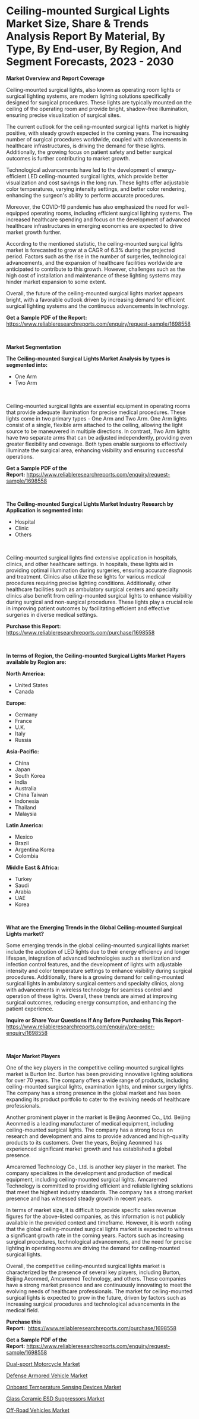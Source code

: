 <p><h1>Ceiling-mounted Surgical Lights Market Size, Share & Trends Analysis Report By Material, By Type, By End-user, By Region, And Segment Forecasts, 2023 - 2030</h1></p><p><strong>Market Overview and Report Coverage</strong></p>
<p><p>Ceiling-mounted surgical lights, also known as operating room lights or surgical lighting systems, are modern lighting solutions specifically designed for surgical procedures. These lights are typically mounted on the ceiling of the operating room and provide bright, shadow-free illumination, ensuring precise visualization of surgical sites.</p><p>The current outlook for the ceiling-mounted surgical lights market is highly positive, with steady growth expected in the coming years. The increasing number of surgical procedures worldwide, coupled with advancements in healthcare infrastructures, is driving the demand for these lights. Additionally, the growing focus on patient safety and better surgical outcomes is further contributing to market growth.</p><p>Technological advancements have led to the development of energy-efficient LED ceiling-mounted surgical lights, which provide better visualization and cost savings in the long run. These lights offer adjustable color temperatures, varying intensity settings, and better color rendering, enhancing the surgeon's ability to perform accurate procedures.</p><p>Moreover, the COVID-19 pandemic has also emphasized the need for well-equipped operating rooms, including efficient surgical lighting systems. The increased healthcare spending and focus on the development of advanced healthcare infrastructures in emerging economies are expected to drive market growth further.</p><p>According to the mentioned statistic, the ceiling-mounted surgical lights market is forecasted to grow at a CAGR of 6.3% during the projected period. Factors such as the rise in the number of surgeries, technological advancements, and the expansion of healthcare facilities worldwide are anticipated to contribute to this growth. However, challenges such as the high cost of installation and maintenance of these lighting systems may hinder market expansion to some extent.</p><p>Overall, the future of the ceiling-mounted surgical lights market appears bright, with a favorable outlook driven by increasing demand for efficient surgical lighting systems and the continuous advancements in technology.</p></p>
<p><strong>Get a Sample PDF of the Report:</strong> <a href="https://www.reliableresearchreports.com/enquiry/request-sample/1698558">https://www.reliableresearchreports.com/enquiry/request-sample/1698558</a></p>
<p>&nbsp;</p>
<p><strong>Market Segmentation</strong></p>
<p><strong>The Ceiling-mounted Surgical Lights Market Analysis by types is segmented into:</strong></p>
<p><ul><li>One Arm</li><li>Two Arm</li></ul></p>
<p>&nbsp;</p>
<p><p>Ceiling-mounted surgical lights are essential equipment in operating rooms that provide adequate illumination for precise medical procedures. These lights come in two primary types - One Arm and Two Arm. One Arm lights consist of a single, flexible arm attached to the ceiling, allowing the light source to be maneuvered in multiple directions. In contrast, Two Arm lights have two separate arms that can be adjusted independently, providing even greater flexibility and coverage. Both types enable surgeons to effectively illuminate the surgical area, enhancing visibility and ensuring successful operations.</p></p>
<p><strong>Get a Sample PDF of the Report:</strong>&nbsp;<a href="https://www.reliableresearchreports.com/enquiry/request-sample/1698558">https://www.reliableresearchreports.com/enquiry/request-sample/1698558</a></p>
<p>&nbsp;</p>
<p><strong>The Ceiling-mounted Surgical Lights Market Industry Research by Application is segmented into:</strong></p>
<p><ul><li>Hospital</li><li>Clinic</li><li>Others</li></ul></p>
<p>&nbsp;</p>
<p><p>Ceiling-mounted surgical lights find extensive application in hospitals, clinics, and other healthcare settings. In hospitals, these lights aid in providing optimal illumination during surgeries, ensuring accurate diagnosis and treatment. Clinics also utilize these lights for various medical procedures requiring precise lighting conditions. Additionally, other healthcare facilities such as ambulatory surgical centers and specialty clinics also benefit from ceiling-mounted surgical lights to enhance visibility during surgical and non-surgical procedures. These lights play a crucial role in improving patient outcomes by facilitating efficient and effective surgeries in diverse medical settings.</p></p>
<p><strong>Purchase this Report:</strong>&nbsp; <a href="https://www.reliableresearchreports.com/purchase/1698558">https://www.reliableresearchreports.com/purchase/1698558</a></p>
<p>&nbsp;</p>
<p><strong>In terms of Region, the Ceiling-mounted Surgical Lights Market Players available by Region are:</strong></p>
<p>
    <p> <strong> North America: </strong>
        <ul>
            <li>United States</li>
            <li>Canada</li>
        </ul>
        </p> 
    <p> <strong> Europe: </strong>
        <ul>
            <li>Germany</li>
            <li>France</li>
            <li>U.K.</li>
            <li>Italy</li>
            <li>Russia</li>
        </ul>
        </p> 
    <p> <strong> Asia-Pacific: </strong>
        <ul>
            <li>China</li>
            <li>Japan</li>
            <li>South Korea</li>
            <li>India</li>
            <li>Australia</li>
            <li>China Taiwan</li>
            <li>Indonesia</li>
            <li>Thailand</li>
            <li>Malaysia</li>
        </ul>
        </p> 
    <p> <strong> Latin America: </strong>
        <ul>
            <li>Mexico</li>
            <li>Brazil</li>
            <li>Argentina Korea</li>
            <li>Colombia</li>
        </ul>
        </p> 
    <p> <strong> Middle East & Africa: </strong>
        <ul>
            <li>Turkey</li>
            <li>Saudi</li>
            <li>Arabia</li>
            <li>UAE</li>
            <li>Korea</li>
        </ul>
    </p>
    </p>
<p>&nbsp;</p>
<p><strong>What are the Emerging Trends in the Global Ceiling-mounted Surgical Lights market?</strong></p>
<p><p>Some emerging trends in the global ceiling-mounted surgical lights market include the adoption of LED lights due to their energy efficiency and longer lifespan, integration of advanced technologies such as sterilization and infection control features, and the development of lights with adjustable intensity and color temperature settings to enhance visibility during surgical procedures. Additionally, there is a growing demand for ceiling-mounted surgical lights in ambulatory surgical centers and specialty clinics, along with advancements in wireless technology for seamless control and operation of these lights. Overall, these trends are aimed at improving surgical outcomes, reducing energy consumption, and enhancing the patient experience.</p></p>
<p><strong>Inquire or Share Your Questions If Any Before Purchasing This Report</strong>- <a href="https://www.reliableresearchreports.com/enquiry/pre-order-enquiry/1698558">https://www.reliableresearchreports.com/enquiry/pre-order-enquiry/1698558</a></p>
<p>&nbsp;</p>
<p><strong>Major Market Players</strong></p>
<p><p>One of the key players in the competitive ceiling-mounted surgical lights market is Burton Inc. Burton has been providing innovative lighting solutions for over 70 years. The company offers a wide range of products, including ceiling-mounted surgical lights, examination lights, and minor surgery lights. The company has a strong presence in the global market and has been expanding its product portfolio to cater to the evolving needs of healthcare professionals.</p><p>Another prominent player in the market is Beijing Aeonmed Co., Ltd. Beijing Aeonmed is a leading manufacturer of medical equipment, including ceiling-mounted surgical lights. The company has a strong focus on research and development and aims to provide advanced and high-quality products to its customers. Over the years, Beijing Aeonmed has experienced significant market growth and has established a global presence.</p><p>Amcaremed Technology Co., Ltd. is another key player in the market. The company specializes in the development and production of medical equipment, including ceiling-mounted surgical lights. Amcaremed Technology is committed to providing efficient and reliable lighting solutions that meet the highest industry standards. The company has a strong market presence and has witnessed steady growth in recent years.</p><p>In terms of market size, it is difficult to provide specific sales revenue figures for the above-listed companies, as this information is not publicly available in the provided context and timeframe. However, it is worth noting that the global ceiling-mounted surgical lights market is expected to witness a significant growth rate in the coming years. Factors such as increasing surgical procedures, technological advancements, and the need for precise lighting in operating rooms are driving the demand for ceiling-mounted surgical lights.</p><p>Overall, the competitive ceiling-mounted surgical lights market is characterized by the presence of several key players, including Burton, Beijing Aeonmed, Amcaremed Technology, and others. These companies have a strong market presence and are continuously innovating to meet the evolving needs of healthcare professionals. The market for ceiling-mounted surgical lights is expected to grow in the future, driven by factors such as increasing surgical procedures and technological advancements in the medical field.</p></p>
<p><strong>Purchase this Report:</strong>&nbsp;&nbsp;<a href="https://www.reliableresearchreports.com/purchase/1698558">https://www.reliableresearchreports.com/purchase/1698558</a></p>
<p></p>
<p><strong>Get a Sample PDF of the Report:</strong>&nbsp;<a href="https://www.reliableresearchreports.com/enquiry/request-sample/1698558">https://www.reliableresearchreports.com/enquiry/request-sample/1698558</a></p>
<p><p><a href="https://www.linkedin.com/pulse/dual-sport-motorcycle-market-size-growth-forecast-from-2023-yjwxe/">Dual-sport Motorcycle Market</a></p><p><a href="https://www.linkedin.com/pulse/defense-armored-vehicle-market-size-share-amp-trends-analysis-yhvee/">Defense Armored Vehicle Market</a></p><p><a href="https://medium.com/@barttrantow2023/onboard-temperature-sensing-devices-market-report-reveals-the-latest-trends-and-growth-7eec016a3844">Onboard Temperature Sensing Devices Market</a></p><p><a href="https://medium.com/@lincolnfeil/glass-ceramic-esd-suppressors-market-trends-forecast-and-competitive-analysis-to-2030-cc58de3c4f11">Glass Ceramic ESD Suppressors Market</a></p><p><a href="https://www.linkedin.com/pulse/off-road-vehicles-market-challenges-opportunities-growth-drivers-rayce/">Off-Road Vehicles Market</a></p></p>